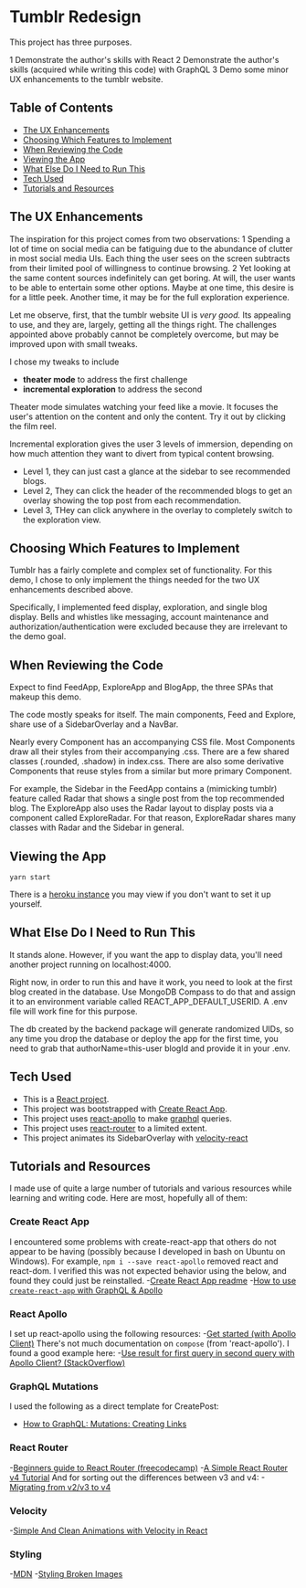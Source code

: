 # Tumblr Redesign

This project has three purposes.

1 Demonstrate the author's skills with React
2 Demonstrate the author's skills (acquired while writing this code) with GraphQL
3 Demo some minor UX enhancements to the tumblr website.

## Table of Contents
- [The UX Enhancements](#the-ux-enhancements)
- [Choosing Which Features to Implement](#choosing-which-features-to-implement)
- [When Reviewing the Code](#reviewing-the-code)
- [Viewing the App](#viewing-the-app)
- [What Else Do I Need to Run This](#what-else-do-i-need-to-run-this)
- [Tech Used](#tech-used)
- [Tutorials and Resources](#tutorials-and-resources)


## The UX Enhancements

The inspiration for this project comes from two observations:
1 Spending a lot of time on social media can be fatiguing due to the abundance of clutter in most social media UIs. Each thing the user sees on the screen subtracts from their limited pool of willingness to continue browsing.
2 Yet looking at the same content sources indefinitely can get boring. At will, the user wants to be able to entertain some other options. Maybe at one time, this desire is for a little peek. Another time, it may be for the full exploration experience.

Let me observe, first, that the tumblr website UI is *very good.* Its appealing to use, and they are, largely, getting all the things right. The challenges appointed above probably cannot be completely overcome, but may be improved upon with small tweaks.

I chose my tweaks to include
- **theater mode** to address the first challenge
- **incremental exploration** to address the second

Theater mode simulates watching your feed like a movie. It focuses the user's attention on the content and only the content. Try it out by clicking the film reel.

Incremental exploration gives the user 3 levels of immersion, depending on how much attention they want to divert from typical content browsing.
- Level 1, they can just cast a glance at the sidebar to see recommended blogs.
- Level 2, They can click the header of the recommended blogs to get an overlay showing the top post from each recommendation.
- Level 3, THey can click anywhere in the overlay to completely switch to the exploration view.

## Choosing Which Features to Implement

Tumblr has a fairly complete and complex set of functionality. For this demo, I chose to only implement the things needed for the two UX enhancements described above.

Specifically, I implemented feed display, exploration, and single blog display. Bells and whistles like messaging, account maintenance and authorization/authentication were excluded because they are irrelevant to the demo goal.

## When Reviewing the Code

Expect to find FeedApp, ExploreApp and BlogApp, the three SPAs that makeup this demo.

The code mostly speaks for itself. The main components, Feed and Explore, share use of a SidebarOverlay and a NavBar.

Nearly every Component has an accompanying CSS file. Most Components draw all their styles from their accompanying .css. There are a few shared classes (.rounded, .shadow) in index.css. There are also some derivative Components that reuse styles from a similar but more primary Component.

For example, the Sidebar in the FeedApp contains a (mimicking tumblr) feature called Radar that shows a single post from the top recommended blog. The ExploreApp also uses the Radar layout to display posts via a component called ExploreRadar. For that reason, ExploreRadar shares many classes with Radar and the Sidebar in general.

## Viewing the App

```
yarn start
```

There is a [heroku instance](https://murmuring-sea-53936.herokuapp.com/) you may view if you don't want to set it up yourself.

## What Else Do I Need to Run This

It stands alone. However, if you want the app to display data, you'll need another project running on localhost:4000.

Right now, in order to run this and have it work, you need to look at the first blog created in the database. Use MongoDB Compass to do that and assign it to an environment variable called REACT_APP_DEFAULT_USERID. A .env file will work fine for this purpose.

The db created by the backend package will generate randomized UIDs, so any time you drop the database or deploy the app for the first time, you need to grab that authorName=this-user blogId and provide it in your .env.

## Tech Used

- This is a [React project](https://reactjs.org/docs/hello-world.html).
- This project was bootstrapped with [Create React App](https://github.com/facebookincubator/create-react-app).
- This project uses [react-apollo](https://github.com/apollographql/react-apollo) to make [graphql](https://graphql.org/) queries.
- This project uses [react-router](https://github.com/ReactTraining/react-router/blob/25776d4dc89b8fb2f575884749766355992116b5/packages/react-router/docs/guides/migrating.md#the-router) to a limited extent.
- This project animates its SidebarOverlay with [velocity-react](https://github.com/google-fabric/velocity-react)

## Tutorials and Resources

I made use of quite a large number of tutorials and various resources while learning and writing code. Here are most, hopefully all of them:

### Create React App
I encountered some problems with create-react-app that others do not appear to be having (possibly because I developed in bash on Ubuntu on Windows). For example, `npm i --save react-apollo` removed react and react-dom. I verified this was not expected behavior using the below, and found they could just be reinstalled.
-[Create React App readme](https://github.com/facebook/create-react-app/blob/master/packages/react-scripts/template/README.md)
-[How to use `create-react-app` with GraphQL & Apollo](https://blog.graph.cool/how-to-use-create-react-app-with-graphql-apollo-62e574617cff)

### React Apollo
I set up react-apollo using the following resources:
-[Get started (with Apollo Client)](https://www.apollographql.com/docs/react/essentials/get-started.html)
There's not much documentation on `compose` (from 'react-apollo'). I found a good example here:
-[Use result for first query in second query with Apollo Client?
(StackOverflow)](https://stackoverflow.com/questions/48880071/use-result-for-first-query-in-second-query-with-apollo-client)

### GraphQL Mutations
I used the following as a direct template for CreatePost:
- [How to GraphQL: Mutations: Creating Links](https://www.howtographql.com/react-apollo/3-mutations-creating-links/)

### React Router
-[Beginners guide to React Router (freecodecamp)](https://medium.freecodecamp.org/beginner-s-guide-to-react-router-53094349669)
-[A Simple React Router v4 Tutorial](https://medium.com/@pshrmn/a-simple-react-router-v4-tutorial-7f23ff27adf)
And for sorting out the differences between v3 and v4:
-[Migrating from v2/v3 to v4](https://github.com/ReactTraining/react-router/blob/25776d4dc89b8fb2f575884749766355992116b5/packages/react-router/docs/guides/migrating.md#the-router)

### Velocity
-[Simple And Clean Animations with Velocity in React](https://medium.com/@Corvidaee/simple-and-clean-animations-with-velocity-in-react-33a5cd82b8bb)

### Styling
-[MDN](https://developer.mozilla.org/en-US/docs/Web/CSS)
-[Styling Broken Images](https://bitsofco.de/styling-broken-images/)

